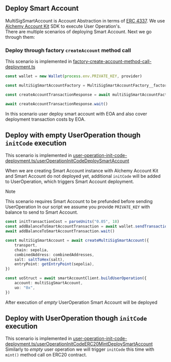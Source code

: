## Deploy Smart Account
MultiSigSmartAccount is Account Abstraction in terms of [ERC 4337](https://github.com/ethereum/ercs/blob/master/ERCS/erc-4337.md).
We use [Alchemy Account Kit](https://accountkit.alchemy.com/) SDK to execute User Operation's.  
There are multiple scenarios of deploying Smart Account. Next we go through them:

### Deploy through factory `createAccount` method call
This scenario is implemented in [factory-create-account-method-call-deployment.ts](./factory-create-account-method-call-deployment.ts)

```typescript
const wallet = new Wallet(process.env.PRIVATE_KEY, provider)

const multiSigSmartAccountFactory = MultiSigSmartAccountFactory__factory.connect(factoryAddress, wallet)

const createAccountTransactionResponse = await multiSigSmartAccountFactory.createAccount(combinedAddresses, saltToHex(salt))

await createAccountTransactionResponse.wait()
```
In this scenario user deploy smart account with EOA and also cover deployment transaction costs by EOA.

## Deploy with empty UserOperation though `initCode` execution
This scenario is implemented in [user-operation-init-code-deployment.ts/userOperationInitCodeDeploySmartAccount](./user-operation-init-code-deployment.ts)

When we are creating Smart Account instance with Alchemy Account Kit and Smart Account do not deployed yet, additional `initCode` will be added to UserOperation, which triggers Smart Account deployment.

> [!NOTE]
> This scenario requires Smart Account to be prefunded before sending UserOperation
> In our script we assume you provide `PRIVATE_KEY` with balance to send to Smart Account.
> ```typescript
> const initTransactionCost = parseUnits("0.05", 18)
> const addBalanceToSmartAccountTransaction = await wallet.sendTransaction({ to: smartAccountAdddress, value: initTransactionCost })
> await addBalanceToSmartAccountTransaction.wait()
>```

```typescript
const multiSigSmartAccount = await createMultiSigSmartAccount({
    transport,
    chain: sepolia,
    combinedAddress: combinedAddresses,
    salt: saltToHex(salt),
    entryPoint: getEntryPoint(sepolia),
})

const uoStruct = await smartAccountClient.buildUserOperation({
    account: multiSigSmartAccount,
    uo: "0x",
})
```
After execution of *empty* UserOperation Smart Account will be deployed


## Deploy with UserOperation though `initCode` execution
This scenario is implemented in [user-operation-init-code-deployment.ts/userOperationInitCodeERC20MintDeploySmartAccount](./user-operation-init-code-deployment.ts)
Similarly to *empty* user operation we will trigger `initCode` this time with `mint()` method call on ERC20 contract.
